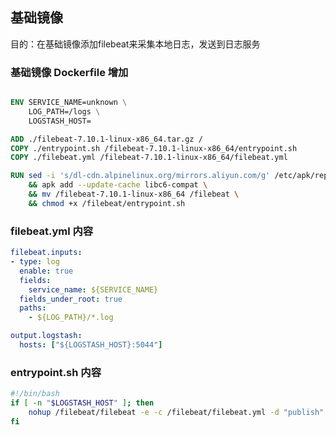 ## 基础镜像
目的：在基础镜像添加filebeat来采集本地日志，发送到日志服务

### 基础镜像 Dockerfile 增加
```Dockerfile

ENV SERVICE_NAME=unknown \
    LOG_PATH=/logs \
    LOGSTASH_HOST=

ADD ./filebeat-7.10.1-linux-x86_64.tar.gz / 
COPY ./entrypoint.sh /filebeat-7.10.1-linux-x86_64/entrypoint.sh
COPY ./filebeat.yml /filebeat-7.10.1-linux-x86_64/filebeat.yml

RUN sed -i 's/dl-cdn.alpinelinux.org/mirrors.aliyun.com/g' /etc/apk/repositories \
    && apk add --update-cache libc6-compat \
    && mv /filebeat-7.10.1-linux-x86_64 /filebeat \
    && chmod +x /filebeat/entrypoint.sh

```

### filebeat.yml 内容
```yaml
filebeat.inputs:
- type: log
  enable: true
  fields:
    service_name: ${SERVICE_NAME}
  fields_under_root: true
  paths:
    - ${LOG_PATH}/*.log

output.logstash:
  hosts: ["${LOGSTASH_HOST}:5044"]
```

### entrypoint.sh 内容
```sh
#!/bin/bash
if [ -n "$LOGSTASH_HOST" ]; then
    nohup /filebeat/filebeat -e -c /filebeat/filebeat.yml -d "publish" > /dev/null >2& >1 &
fi
```